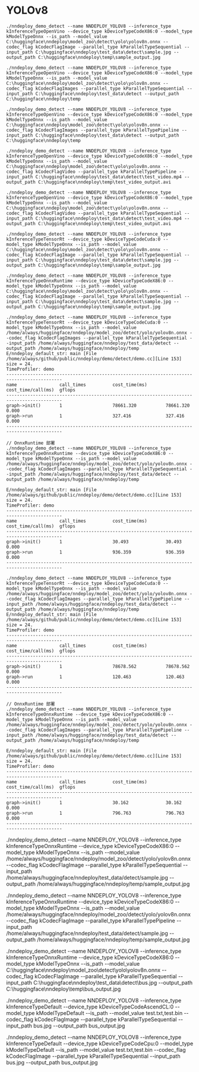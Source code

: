# YOLOv8

```
./nndeploy_demo_detect --name NNDEPLOY_YOLOV8 --inference_type kInferenceTypeOpenVino --device_type kDeviceTypeCodeX86:0 --model_type kModelTypeOnnx --is_path --model_value C:\huggingface\nndeploy\model_zoo\detect\yolo\yolov8n.onnx --codec_flag kCodecFlagImage --parallel_type kParallelTypeSequential --input_path C:\huggingface\nndeploy\test_data\detect\sample.jpg --output_path C:\huggingface\nndeploy\temp\sample_output.jpg
```

```
./nndeploy_demo_detect --name NNDEPLOY_YOLOV8 --inference_type kInferenceTypeOpenVino --device_type kDeviceTypeCodeX86:0 --model_type kModelTypeOnnx --is_path --model_value C:\huggingface\nndeploy\model_zoo\detect\yolo\yolov8n.onnx --codec_flag kCodecFlagImages --parallel_type kParallelTypeSequential --input_path C:\huggingface\nndeploy\test_data\detect --output_path C:\huggingface\nndeploy\temp
```

```
./nndeploy_demo_detect --name NNDEPLOY_YOLOV8 --inference_type kInferenceTypeOpenVino --device_type kDeviceTypeCodeX86:0 --model_type kModelTypeOnnx --is_path --model_value C:\huggingface\nndeploy\model_zoo\detect\yolo\yolov8n.onnx --codec_flag kCodecFlagImages --parallel_type kParallelTypePipeline --input_path C:\huggingface\nndeploy\test_data\detect --output_path C:\huggingface\nndeploy\temp
```

```
./nndeploy_demo_detect --name NNDEPLOY_YOLOV8 --inference_type kInferenceTypeOpenVino --device_type kDeviceTypeCodeX86:0 --model_type kModelTypeOnnx --is_path --model_value C:\huggingface\nndeploy\model_zoo\detect\yolo\yolov8n.onnx --codec_flag kCodecFlagVideo --parallel_type kParallelTypePipeline --input_path C:\huggingface\nndeploy\test_data\detect\test_video.mp4 --output_path C:\huggingface\nndeploy\temp\test_video_output.avi
```

```
./nndeploy_demo_detect --name NNDEPLOY_YOLOV8 --inference_type kInferenceTypeOpenVino --device_type kDeviceTypeCodeX86:0 --model_type kModelTypeOnnx --is_path --model_value C:\huggingface\nndeploy\model_zoo\detect\yolo\yolov8n.onnx --codec_flag kCodecFlagVideo --parallel_type kParallelTypeSequential --input_path C:\huggingface\nndeploy\test_data\detect\test_video.mp4 --output_path C:\huggingface\nndeploy\temp\test_video_output.avi
```

```
./nndeploy_demo_detect --name NNDEPLOY_YOLOV8 --inference_type kInferenceTypeTensorRt --device_type kDeviceTypeCodeCuda:0 --model_type kModelTypeOnnx --is_path --model_value C:\huggingface\nndeploy\model_zoo\detect\yolo\yolov8n.onnx --codec_flag kCodecFlagImage --parallel_type kParallelTypeSequential --input_path C:\huggingface\nndeploy\test_data\detect\sample.jpg --output_path C:\huggingface\nndeploy\temp\sample_output.jpg
```

```
./nndeploy_demo_detect --name NNDEPLOY_YOLOV8 --inference_type kInferenceTypeOnnxRuntime --device_type kDeviceTypeCodeX86:0 --model_type kModelTypeOnnx --is_path --model_value C:\huggingface\nndeploy\model_zoo\detect\yolo\yolov8n.onnx --codec_flag kCodecFlagImage --parallel_type kParallelTypeSequential --input_path C:\huggingface\nndeploy\test_data\detect\sample.jpg --output_path C:\huggingface\nndeploy\temp\sample_output.jpg
```

```
./nndeploy_demo_detect --name NNDEPLOY_YOLOV8 --inference_type kInferenceTypeTensorRt --device_type kDeviceTypeCodeCuda:0 --model_type kModelTypeOnnx --is_path --model_value /home/always/huggingface/nndeploy/model_zoo/detect/yolo/yolov8n.onnx --codec_flag kCodecFlagImages --parallel_type kParallelTypeSequential --input_path /home/always/huggingface/nndeploy/test_data/detect --output_path /home/always/huggingface/nndeploy/temp
E/nndeploy_default_str: main [File /home/always/github/public/nndeploy/demo/detect/demo.cc][Line 153] size = 24.
TimeProfiler: demo
-------------------------------------------------------------------------------------------
name                call_times          cost_time(ms)       cost_time/call(ms)  gflops              
-------------------------------------------------------------------------------------------
graph->init()       1                   78661.320           78661.320           0.000               
graph->run          1                   327.416             327.416             0.000               
-------------------------------------------------------------------------------------------
```

```
// OnnxRuntime 部署
./nndeploy_demo_detect --name NNDEPLOY_YOLOV8 --inference_type kInferenceTypeOnnxRuntime --device_type kDeviceTypeCodeX86:0 --model_type kModelTypeOnnx --is_path --model_value /home/always/huggingface/nndeploy/model_zoo/detect/yolo/yolov8n.onnx --codec_flag kCodecFlagImages --parallel_type kParallelTypeSequential --input_path /home/always/huggingface/nndeploy/test_data/detect --output_path /home/always/huggingface/nndeploy/temp

E/nndeploy_default_str: main [File /home/always/github/public/nndeploy/demo/detect/demo.cc][Line 153] size = 24.
TimeProfiler: demo
-------------------------------------------------------------------------------------------
name                call_times          cost_time(ms)       cost_time/call(ms)  gflops              
-------------------------------------------------------------------------------------------
graph->init()       1                   30.493              30.493              0.000               
graph->run          1                   936.359             936.359             0.000               
-------------------------------------------------------------------------------------------
```

```
./nndeploy_demo_detect --name NNDEPLOY_YOLOV8 --inference_type kInferenceTypeTensorRt --device_type kDeviceTypeCodeCuda:0 --model_type kModelTypeOnnx --is_path --model_value /home/always/huggingface/nndeploy/model_zoo/detect/yolo/yolov8n.onnx --codec_flag kCodecFlagImages --parallel_type kParallelTypePipeline --input_path /home/always/huggingface/nndeploy/test_data/detect --output_path /home/always/huggingface/nndeploy/temp
E/nndeploy_default_str: main [File /home/always/github/public/nndeploy/demo/detect/demo.cc][Line 153] size = 24.
TimeProfiler: demo
-------------------------------------------------------------------------------------------
name                call_times          cost_time(ms)       cost_time/call(ms)  gflops              
-------------------------------------------------------------------------------------------
graph->init()       1                   78678.562           78678.562           0.000               
graph->run          1                   120.463             120.463             0.000               
-------------------------------------------------------------------------------------------
```

```
// OnnxRuntime 部署
./nndeploy_demo_detect --name NNDEPLOY_YOLOV8 --inference_type kInferenceTypeOnnxRuntime --device_type kDeviceTypeCodeX86:0 --model_type kModelTypeOnnx --is_path --model_value /home/always/huggingface/nndeploy/model_zoo/detect/yolo/yolov8n.onnx --codec_flag kCodecFlagImages --parallel_type kParallelTypePipeline --input_path /home/always/huggingface/nndeploy/test_data/detect --output_path /home/always/huggingface/nndeploy/temp

E/nndeploy_default_str: main [File /home/always/github/public/nndeploy/demo/detect/demo.cc][Line 153] size = 24.
TimeProfiler: demo
-------------------------------------------------------------------------------------------
name                call_times          cost_time(ms)       cost_time/call(ms)  gflops              
-------------------------------------------------------------------------------------------
graph->init()       1                   30.162              30.162              0.000               
graph->run          1                   796.763             796.763             0.000               
-------------------------------------------------------------------------------------------
```

./nndeploy_demo_detect --name NNDEPLOY_YOLOV8 --inference_type kInferenceTypeOnnxRuntime --device_type kDeviceTypeCodeX86:0 --model_type kModelTypeOnnx --is_path --model_value /home/always/huggingface/nndeploy/model_zoo/detect/yolo/yolov8n.onnx --codec_flag kCodecFlagImage --parallel_type kParallelTypeSequential --input_path /home/always/huggingface/nndeploy/test_data/detect/sample.jpg --output_path /home/always/huggingface/nndeploy/temp/sample_output.jpg


./nndeploy_demo_detect --name NNDEPLOY_YOLOV8 --inference_type kInferenceTypeOnnxRuntime --device_type kDeviceTypeCodeX86:0 --model_type kModelTypeOnnx --is_path --model_value /home/always/huggingface/nndeploy/model_zoo/detect/yolo/yolov8n.onnx --codec_flag kCodecFlagImage --parallel_type kParallelTypePipeline --input_path /home/always/huggingface/nndeploy/test_data/detect/sample.jpg --output_path /home/always/huggingface/nndeploy/temp/sample_output.jpg


./nndeploy_demo_detect --name NNDEPLOY_YOLOV8 --inference_type kInferenceTypeOnnxRuntime --device_type kDeviceTypeCodeX86:0 --model_type kModelTypeOnnx --is_path --model_value C:\huggingface\nndeploy\model_zoo\detect\yolo\yolov8n.onnx --codec_flag kCodecFlagImage --parallel_type kParallelTypeSequential --input_path C:\huggingface\nndeploy\test_data\detect\bus.jpg --output_path C:\huggingface\nndeploy\temp\bus_output.jpg

./nndeploy_demo_detect --name NNDEPLOY_YOLOV8 --inference_type kInferenceTypeDefault --device_type kDeviceTypeCodeAscendCL:0 --model_type kModelTypeDefault --is_path --model_value test.txt,test.bin --codec_flag kCodecFlagImage --parallel_type kParallelTypeSequential --input_path bus.jpg --output_path bus_output.jpg

./nndeploy_demo_detect --name NNDEPLOY_YOLOV8 --inference_type kInferenceTypeDefault --device_type kDeviceTypeCodeCpu:0 --model_type kModelTypeDefault --is_path --model_value test.txt,test.bin --codec_flag kCodecFlagImage --parallel_type kParallelTypeSequential --input_path bus.jpg --output_path bus_output.jpg

